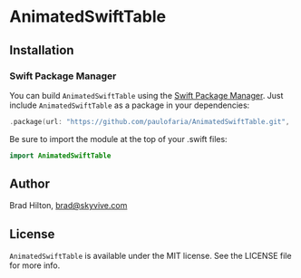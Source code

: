 # AnimatedSwiftTable

## Installation

### Swift Package Manager
You can build `AnimatedSwiftTable` using the [Swift Package Manager](https://github.com/apple/swift-package-manager). Just include `AnimatedSwiftTable` as a package in your dependencies:

```swift
.package(url: "https://github.com/paulofaria/AnimatedSwiftTable.git", .upToNextMajor(from: "6.0.0")),
```

Be sure to import the module at the top of your .swift files:
```swift
import AnimatedSwiftTable
```
## Author

Brad Hilton, brad@skyvive.com

## License

`AnimatedSwiftTable` is available under the MIT license. See the LICENSE file for more info.
